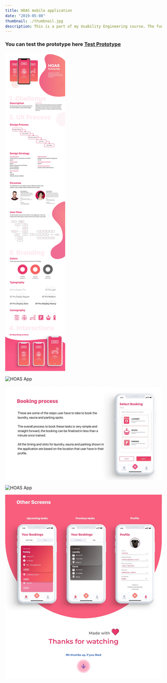 ```yaml
---
title: HOAS mobile application
date: "2019-05-08"
thumbnail: ./thumbnail.jpg
description: This is a part of my Usability Engineering course. The function of this app is to book laundry, sauna and parking spots.
---
```


### You can test the prototype here [Test Prototype](https://xd.adobe.com/view/9291c567-8240-4d13-4748-f8f04f86d352-e4a0/)


<div class="kg-card kg-image-card kg-width-full">

![HOAS App](./1.jpg)

</div>

<div class="kg-card kg-image-card kg-width-full">

![HOAS App](./2.gif)

</div>

<div class="kg-card kg-image-card kg-width-full">

![HOAS App](./3.jpg)

</div>

<div class="kg-card kg-image-card kg-width-full">

![HOAS App](./4.gif)

</div>

<div class="kg-card kg-image-card kg-width-full">

![HOAS App](./5.jpg)

</div>